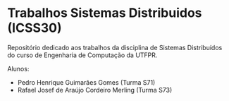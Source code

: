 # Trabalhos Sistemas Distribuidos (ICSS30)
Repositório dedicado aos trabalhos da disciplina de Sistemas Distribuídos do curso de Engenharia de Computação da UTFPR.


Alunos: 
- Pedro Henrique Guimarães Gomes (Turma S71)
- Rafael Josef de Araújo Cordeiro Merling (Turma S73)
